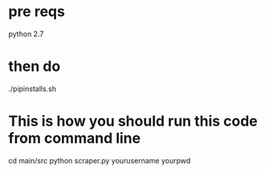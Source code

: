 # pre reqs

python 2.7
# then do
./pipinstalls.sh

# This is how you should run this code from command line

cd main/src
python scraper.py yourusername yourpwd
